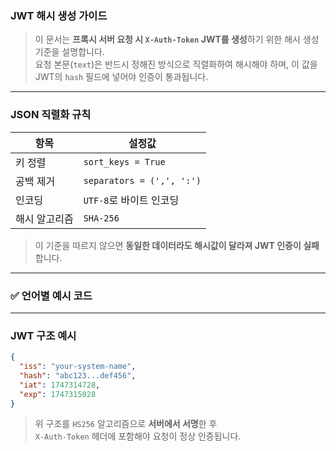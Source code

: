### **JWT 해시 생성 가이드**

> 이 문서는 **프록시 서버 요청 시 `X-Auth-Token` JWT를 생성**하기 위한 해시 생성 기준을 설명합니다.  
> 요청 본문(`text`)은 반드시 정해진 방식으로 직렬화하여 해시해야 하며, 이 값을 JWT의 `hash` 필드에 넣어야 인증이 통과됩니다.

---

### **JSON 직렬화 규칙**

| 항목         | 설정값                            |
|--------------|-----------------------------------|
| 키 정렬       | `sort_keys = True`                |
| 공백 제거     | `separators = (',', ':')`         |
| 인코딩       | `UTF-8`로 바이트 인코딩           |
| 해시 알고리즘 | `SHA-256`                         |

> 이 기준을 따르지 않으면 **동일한 데이터라도 해시값이 달라져 JWT 인증이 실패**합니다.

---

### ✅ 언어별 예시 코드

<!-- LANGUAGE_TABS_HERE -->

---

### **JWT 구조 예시**

```json
{
  "iss": "your-system-name",
  "hash": "abc123...def456",         
  "iat": 1747314728,
  "exp": 1747315028
}
```

> 위 구조를 `HS256` 알고리즘으로 **서버에서 서명**한 후  
> `X-Auth-Token` 헤더에 포함해야 요청이 정상 인증됩니다.
